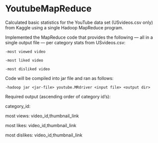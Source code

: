 # YoutubeMapReduce
Calculated basic statistics for the YouTube data set (USvideos.csv only) from Kaggle using a single Hadoop MapReduce program.


Implemented the MapReduce code that provides the following — all in a single output file — per category stats from USvideos.csv:

	-most viewed video
  
	-most liked video
  
	-most disliked video
  

Code will be compiled into jar file and ran as follows:

	-hadoop jar <jar-file> youtube.MRdriver <input file> <output dir>


Required output (ascending order of category id’s):

category_id: <id>

most views: video_id,thumbnail_link

most likes: video_id,thumbnail_link

most dislikes: video_id,thumbnail_link
